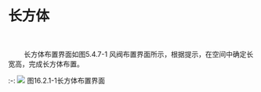 # 长方体
<br/>

&emsp;&emsp; 长方体布置界面如图5.4.7\-1 风阀布置界面所示，根据提示，在空间中确定长宽高，完成长方体布置。

:-: ![](images/16.2.1.1.png)
图16.2.1\-1长方体布置界面